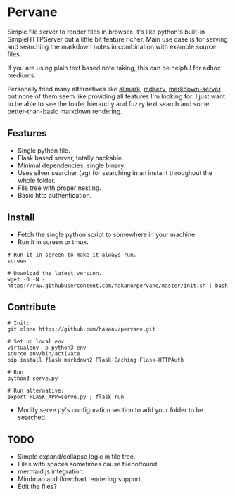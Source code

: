 # Pervane

Simple file server to render files in browser.
It's like python's built-in SimpleHTTPServer but a little bit feature richer.
Main use case is for serving and searching the markdown notes in combination with example source files.

If you are using plain text based note taking, this can be helpful for adhoc mediums.

Personally tried many alternatives like [allmark](https://github.com/andreaskoch/allmark), [mdserv](https://www.npmjs.com/package/markserv), [markdown-server](https://pypi.org/project/markdown-server/) but none of them seem like providing all features I'm looking for. I just want to be able to see the folder hierarchy and fuzzy text search and some better-than-basic markdown rendering.

## Features

* Single python file.
* Flask based server, totally hackable.
* Minimal dependencies, single binary.
* Uses silver searcher (ag) for searching in an instant throughout the whole folder.
* File tree with proper nesting.
* Basic http authentication.

## Install

* Fetch the single python script to somewhere in your machine.
* Run it in screen or tmux.

```shell
# Run it in screen to make it always run.
screen

# Download the latest version.
wget -O -N - https://raw.githubusercontent.com/hakanu/pervane/master/init.sh | bash
```

## Contribute

```shell
# Init:
git clone https://github.com/hakanu/pervane.git

# Set up local env.
virtualenv -p python3 env
source env/bin/activate
pip install flask markdown2 Flask-Caching Flask-HTTPAuth

# Run
python3 serve.py

# Run alternative:
export FLASK_APP=serve.py ; flask run 
```

* Modify serve.py's configuration section to add your folder to be searched.

## TODO

* Simple expand/collapse logic in file tree.
* Files with spaces sometimes cause filenotfound
* mermaid.js integration
* Mindmap and flowchart rendering support.
* Edit the files?

